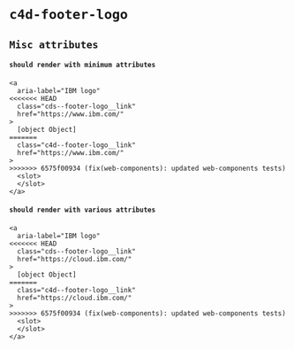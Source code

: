 # `c4d-footer-logo`

## `Misc attributes`

####   `should render with minimum attributes`

```
<a
  aria-label="IBM logo"
<<<<<<< HEAD
  class="cds--footer-logo__link"
  href="https://www.ibm.com/"
>
  [object Object]
=======
  class="c4d--footer-logo__link"
  href="https://www.ibm.com/"
>
>>>>>>> 6575f00934 (fix(web-components): updated web-components tests)
  <slot>
  </slot>
</a>

```

####   `should render with various attributes`

```
<a
  aria-label="IBM logo"
<<<<<<< HEAD
  class="cds--footer-logo__link"
  href="https://cloud.ibm.com/"
>
  [object Object]
=======
  class="c4d--footer-logo__link"
  href="https://cloud.ibm.com/"
>
>>>>>>> 6575f00934 (fix(web-components): updated web-components tests)
  <slot>
  </slot>
</a>

```

